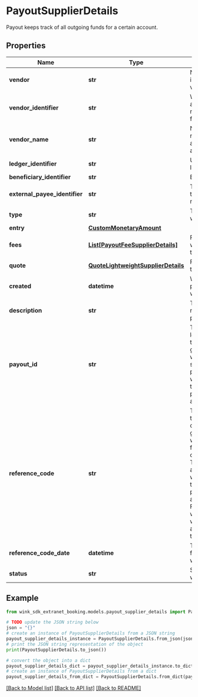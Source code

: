 # PayoutSupplierDetails

Payout keeps track of all outgoing funds for a certain account.

## Properties

Name | Type | Description | Notes
------------ | ------------- | ------------- | -------------
**vendor** | **str** | Name of integration vendor | 
**vendor_identifier** | **str** | Which acquirer account we return fund from. | 
**vendor_name** | **str** | Name of regional acquirer account. | 
**ledger_identifier** | **str** | Unique system ID. | 
**beneficiary_identifier** | **str** | Beneficiary ID. | 
**external_payee_identifier** | **str** | This would be the Wise recipient ID. | 
**type** | **str** | Type of withdrawal. | 
**entry** | [**CustomMonetaryAmount**](CustomMonetaryAmount.md) |  | 
**fees** | [**List[PayoutFeeSupplierDetails]**](PayoutFeeSupplierDetails.md) | Fees incurred when making the withdrawal. | [optional] 
**quote** | [**QuoteLightweightSupplierDetails**](QuoteLightweightSupplierDetails.md) | FX quote for this transfer. | [optional] 
**created** | **datetime** | When the payout record was created. | 
**description** | **str** | Textual response from provider | [optional] 
**payout_id** | **str** | The ledgerIdentifier that was generated when scheduling the payout. This will come from the payout provider such as Stripe. | [optional] 
**reference_code** | **str** | The transaction code that was generated when the funds move out of TripPay&#39;s account. This will come from the payout provider such as Stripe. E.g. For VCCs, it will occur when an authorization takes place. | [optional] 
**reference_code_date** | **datetime** | The time the funds were withdrawn | [optional] 
**status** | **str** | Status of withdrawal. | 

## Example

```python
from wink_sdk_extranet_booking.models.payout_supplier_details import PayoutSupplierDetails

# TODO update the JSON string below
json = "{}"
# create an instance of PayoutSupplierDetails from a JSON string
payout_supplier_details_instance = PayoutSupplierDetails.from_json(json)
# print the JSON string representation of the object
print(PayoutSupplierDetails.to_json())

# convert the object into a dict
payout_supplier_details_dict = payout_supplier_details_instance.to_dict()
# create an instance of PayoutSupplierDetails from a dict
payout_supplier_details_from_dict = PayoutSupplierDetails.from_dict(payout_supplier_details_dict)
```
[[Back to Model list]](../README.md#documentation-for-models) [[Back to API list]](../README.md#documentation-for-api-endpoints) [[Back to README]](../README.md)


